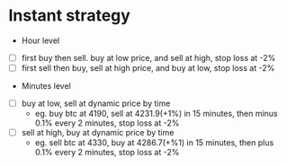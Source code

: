 # Instant strategy

- Hour level
 - [ ] first buy then sell. buy at low price, and sell at high, stop loss at -2%
 - [ ] first sell then buy, sell at high price, and buy at low, stop loss at -2%

- Minutes level
 - [ ] buy at low, sell at dynamic price by time
   - eg. buy btc at 4190, sell at 4231.9(+1%) in 15 minutes, then minus 0.1% every 2 minutes, stop loss at -2%
 - [ ] sell at high, buy at dynamic price by time
   - eg. sell btc at 4330, buy at 4286.7(+%1) in 15 minutes, then plus 0.1% every 2 minutes, stop loss at -2%
